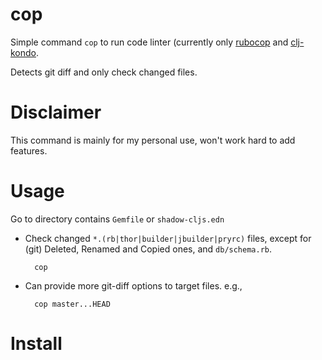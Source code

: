 # cop

Simple command `cop` to run code linter (currently only [rubocop][] and [clj-kondo][].

Detects git diff and only check changed files.


Disclaimer
==========

This command is mainly for my personal use, won't work hard to add features.


Usage
=====

Go to directory contains `Gemfile` or `shadow-cljs.edn`

- Check changed `*.(rb|thor|builder|jbuilder|pryrc)` files, except for (git) Deleted, Renamed and Copied ones, and `db/schema.rb`.

        cop


- Can provide more git-diff options to target files. e.g.,

        cop master...HEAD


Install
=======




[rubocop]: https://github.com/rubocop-hq/rubocop
[clj-kondo]: https://github.com/borkdude/clj-kondo
